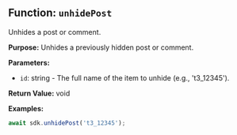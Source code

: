 ## Function: `unhidePost`

Unhides a post or comment.

**Purpose:**
Unhides a previously hidden post or comment.

**Parameters:**
- `id`: string - The full name of the item to unhide (e.g., 't3_12345').

**Return Value:**
void

**Examples:**
```typescript
await sdk.unhidePost('t3_12345');
```
